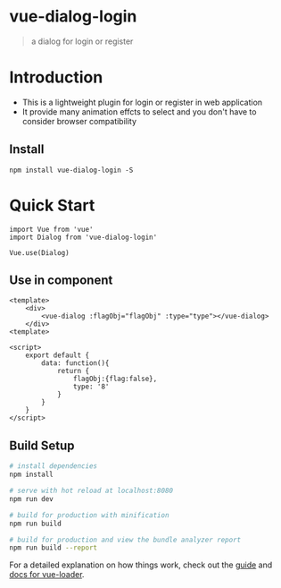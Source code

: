 # vue-dialog-login

> a dialog for login or register

# Introduction

- This is  a lightweight  plugin for login or  register in web application
- It provide many animation effcts to select and you don't have to consider browser compatibility

## Install

```
npm install vue-dialog-login -S
```

# Quick Start

```
import Vue from 'vue'
import Dialog from 'vue-dialog-login'

Vue.use(Dialog)
```

## Use in component

```
<template>
	<div>
		<vue-dialog :flagObj="flagObj" :type="type"></vue-dialog>
	</div>
<template>

<script>
	export default {
        data: function(){
            return {
                flagObj:{flag:false},
                type: '8'
            }
        }
	}
</script>
```



## Build Setup

``` bash
# install dependencies
npm install

# serve with hot reload at localhost:8080
npm run dev

# build for production with minification
npm run build

# build for production and view the bundle analyzer report
npm run build --report
```

For a detailed explanation on how things work, check out the [guide](http://vuejs-templates.github.io/webpack/) and [docs for vue-loader](http://vuejs.github.io/vue-loader).
